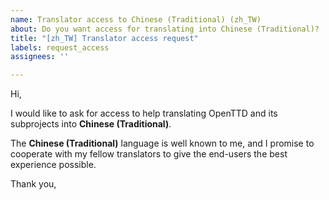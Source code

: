 ```yaml
---
name: Translator access to Chinese (Traditional) (zh_TW)
about: Do you want access for translating into Chinese (Traditional)?
title: "[zh_TW] Translator access request"
labels: request_access
assignees: ''

---
```


<!-- translator: zh_TW -->
<!-- Please do not edit the header of this template. -->

Hi,

I would like to ask for access to help translating OpenTTD and its subprojects into **Chinese (Traditional)**.

The **Chinese (Traditional)** language is well known to me, and I promise to cooperate with my fellow translators to give the end-users the best experience possible.

<!-- Please do not edit the above message. Do feel free to add a personal note after this line. -->

Thank you,

